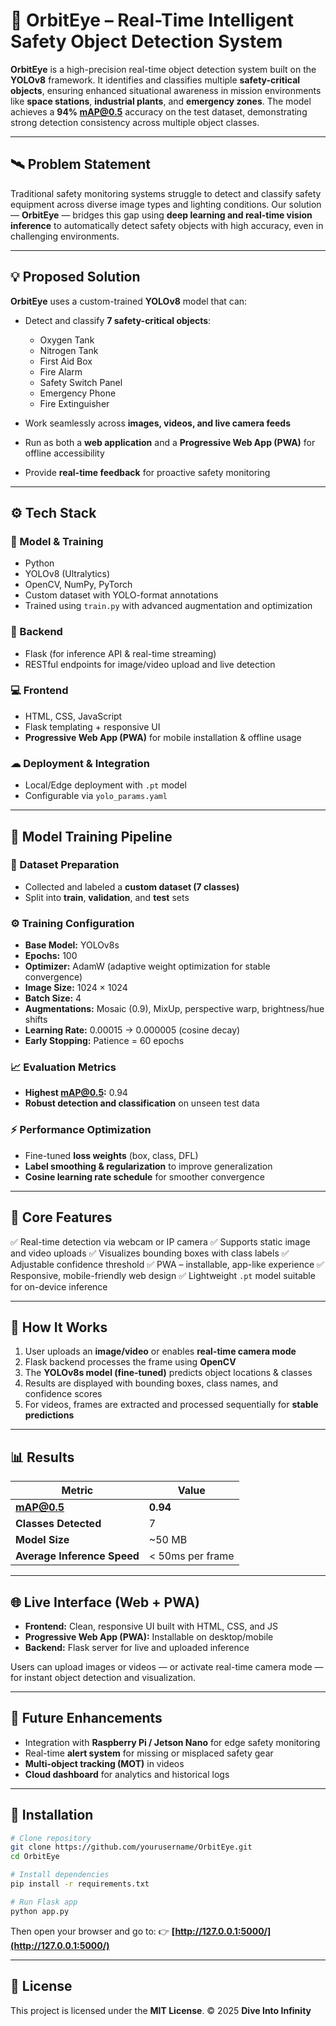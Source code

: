 # 🚀 OrbitEye – Real-Time Intelligent Safety Object Detection System

**OrbitEye** is a high-precision real-time object detection system built on the **YOLOv8** framework.
It identifies and classifies multiple **safety-critical objects**, ensuring enhanced situational awareness in mission environments like **space stations**, **industrial plants**, and **emergency zones**.
The model achieves a **94% mAP@0.5** accuracy on the test dataset, demonstrating strong detection consistency across multiple object classes.

---

## 🛰 Problem Statement

Traditional safety monitoring systems struggle to detect and classify safety equipment across diverse image types and lighting conditions.
Our solution — **OrbitEye** — bridges this gap using **deep learning and real-time vision inference** to automatically detect safety objects with high accuracy, even in challenging environments.

---

## 💡 Proposed Solution

**OrbitEye** uses a custom-trained **YOLOv8** model that can:

* Detect and classify **7 safety-critical objects**:

  * Oxygen Tank
  * Nitrogen Tank
  * First Aid Box
  * Fire Alarm
  * Safety Switch Panel
  * Emergency Phone
  * Fire Extinguisher
* Work seamlessly across **images, videos, and live camera feeds**
* Run as both a **web application** and a **Progressive Web App (PWA)** for offline accessibility
* Provide **real-time feedback** for proactive safety monitoring

---

## ⚙ Tech Stack

### 🧠 Model & Training

* Python
* YOLOv8 (Ultralytics)
* OpenCV, NumPy, PyTorch
* Custom dataset with YOLO-format annotations
* Trained using `train.py` with advanced augmentation and optimization

### 🔧 Backend

* Flask (for inference API & real-time streaming)
* RESTful endpoints for image/video upload and live detection

### 💻 Frontend

* HTML, CSS, JavaScript
* Flask templating + responsive UI
* **Progressive Web App (PWA)** for mobile installation & offline usage

### ☁ Deployment & Integration

* Local/Edge deployment with `.pt` model
* Configurable via `yolo_params.yaml`

---

## 🧩 Model Training Pipeline

### 📂 Dataset Preparation

* Collected and labeled a **custom dataset (7 classes)**
* Split into **train**, **validation**, and **test** sets

### ⚙ Training Configuration

* **Base Model:** YOLOv8s
* **Epochs:** 100
* **Optimizer:** AdamW (adaptive weight optimization for stable convergence)
* **Image Size:** 1024 × 1024
* **Batch Size:** 4
* **Augmentations:** Mosaic (0.9), MixUp, perspective warp, brightness/hue shifts
* **Learning Rate:** 0.00015 → 0.000005 (cosine decay)
* **Early Stopping:** Patience = 60 epochs

### 📈 Evaluation Metrics

* **Highest mAP@0.5:** 0.94
* **Robust detection and classification** on unseen test data

### ⚡ Performance Optimization

* Fine-tuned **loss weights** (box, class, DFL)
* **Label smoothing & regularization** to improve generalization
* **Cosine learning rate schedule** for smoother convergence

---

## 🧠 Core Features

✅ Real-time detection via webcam or IP camera
✅ Supports static image and video uploads
✅ Visualizes bounding boxes with class labels
✅ Adjustable confidence threshold
✅ PWA – installable, app-like experience
✅ Responsive, mobile-friendly web design
✅ Lightweight `.pt` model suitable for on-device inference

---

## 🧮 How It Works

1. User uploads an **image/video** or enables **real-time camera mode**
2. Flask backend processes the frame using **OpenCV**
3. The **YOLOv8s model (fine-tuned)** predicts object locations & classes
4. Results are displayed with bounding boxes, class names, and confidence scores
5. For videos, frames are extracted and processed sequentially for **stable predictions**

---

## 📊 Results

| Metric                      | Value            |
| --------------------------- | ---------------- |
| **mAP@0.5**                 | **0.94**         |
| **Classes Detected**        | 7                |
| **Model Size**              | ~50 MB           |
| **Average Inference Speed** | < 50ms per frame |

---

## 🌐 Live Interface (Web + PWA)

* **Frontend:** Clean, responsive UI built with HTML, CSS, and JS
* **Progressive Web App (PWA):** Installable on desktop/mobile
* **Backend:** Flask server for live and uploaded inference

Users can upload images or videos — or activate real-time camera mode — for instant object detection and visualization.

---

## 🔮 Future Enhancements

* Integration with **Raspberry Pi / Jetson Nano** for edge safety monitoring
* Real-time **alert system** for missing or misplaced safety gear
* **Multi-object tracking (MOT)** in videos
* **Cloud dashboard** for analytics and historical logs

---

## 🏁 Installation

```bash
# Clone repository
git clone https://github.com/yourusername/OrbitEye.git
cd OrbitEye

# Install dependencies
pip install -r requirements.txt

# Run Flask app
python app.py
```

Then open your browser and go to:
👉 **[http://127.0.0.1:5000/](http://127.0.0.1:5000/)**

---

## 🧾 License

This project is licensed under the **MIT License**.
© 2025 **Dive Into Infinity**
